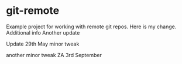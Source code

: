 # git-remote

Example project for working with remote git repos.
Here is my change.
Additional info
Another update

Update 29th May
minor tweak

another minor tweak ZA 3rd September
